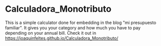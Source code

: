 # Calculadora_Monotributo
This is a simple calculator done for embedding in the blog "mi presupuesto familiar". It gives you your category and how much you have to pay depending on your annual bill.
Check it out in https://joaquinfeltes.github.io/Calculadora_Monotributo/
